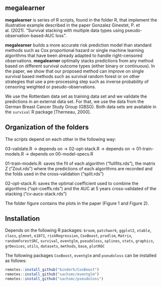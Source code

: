 
<!-- README.md is generated from README.Rmd. Please edit that file -->

## megalearner

<!-- badges: start -->

<!-- badges: end -->

**megalearner** is series of R scripts, found in the folder R, that
implement the illustrative example described in the paper Gonzalez
Ginestet, P. et al. (2021). “Survival stacking with multiple data types
using pseudo-observation-based-AUC loss”.

**megalearner** builds a more accurate risk prediction model than
standard methods such as Cox proportional hazard or single machine
learning algorithms that have been already adapted to handle
right-censored observations. **megalearner** optimally stacks
predictions from any method based on different survival outcome types
(either binary or continuous). In the paper, we show that our proposed
method can improve on single survival based methods such as survival
random forest or on other strategies that use a pre-processing step such
as inverse probability of censoring weighted or pseudo-observations.

We use the Rotterdam data set as training data set and we validate the
predictions in an external data set. For that, we use the data from the
German Breast Cancer Study Group (GBSG). Both data sets are available in
the `survival` R package \[Therneau, 2000\].

## Organization of the folders

The scripts depend on each other in the following way:

03-validate.R -\> depends on -\> 02-opt-stack.R -\> depends on -\>
01-train-models.R -\> depends on 00-model-specs.R

01-train-models.R: saves the fit of each algorithm (“fullfits.rds”), the
matrix Z (“Zout.rds”) where the predictions of each algorithms are
recorded and the folds used in the cross-validation (“split.rds”)

02-opt-stack.R: saves the optimal coefficient used to combine the
algorithms (“opt-coeffs.rds”) and the AUC at 5 years cross-validated of
the stacking (“cv-aucs-stack.rds”)

The folder figure contains the plots in the paper (Figure 1 and Figure
2).

## Installation

Depends on the following R packages: `broom`, `patchwork`, `ggplot2`,
`xtable`, `class`, `glmnet`, `e1071`, `riskRegression`, `CoxBoost`,
`prodlim`, `Matrix`, `randomForestSRC`, `survival`, `eventglm`,
`pseudoloss`, `splines`, `stats`, `graphics`, `grDevices`, `utils`,
`datasets`, `methods`, `base`, `plotROC`

The following packages `CoxBoost`, `eventglm` and `pseudoloss` can be
installed as follows:

``` r
remotes::install_github("binderh/CoxBoost")
remotes::install_github("sachsmc/eventglm")
remotes::install_github("sachsmc/pseudoloss")
```
